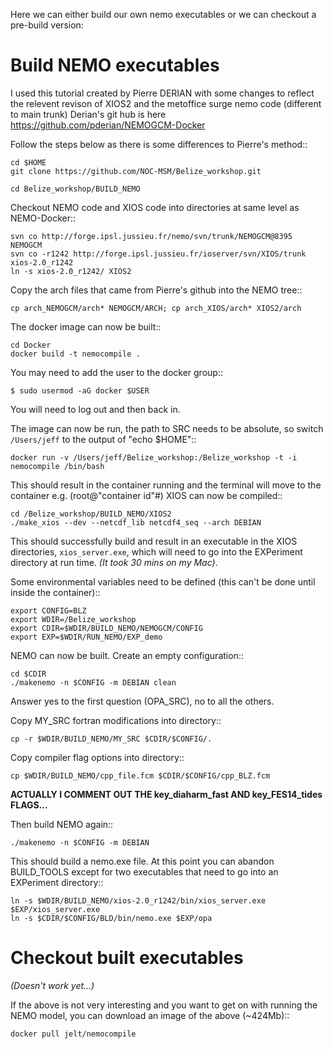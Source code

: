 Here we can either build our own nemo executables or we can checkout a pre-build
version:


Build NEMO executables
======================

I used this tutorial created by Pierre DERIAN with some changes to reflect the relevent revison of XIOS2 and the metoffice surge nemo code (different to main trunk) Derian's git hub is here https://github.com/pderian/NEMOGCM-Docker

Follow the steps below as there is some differences to Pierre's method::

	cd $HOME
	git clone https://github.com/NOC-MSM/Belize_workshop.git

	cd Belize_workshop/BUILD_NEMO


Checkout NEMO code and XIOS code into directories at same level as NEMO-Docker::

	svn co http://forge.ipsl.jussieu.fr/nemo/svn/trunk/NEMOGCM@8395 NEMOGCM
	svn co -r1242 http://forge.ipsl.jussieu.fr/ioserver/svn/XIOS/trunk xios-2.0_r1242
	ln -s xios-2.0_r1242/ XIOS2

Copy the arch files that came from Pierre's github into the NEMO tree::

	cp arch_NEMOGCM/arch* NEMOGCM/ARCH; cp arch_XIOS/arch* XIOS2/arch



The docker image can now be built::

	cd Docker
	docker build -t nemocompile .

You may need to add the user to the docker group::

	$ sudo usermod -aG docker $USER

You will need to log out and then back in.

The image can now be run, the path to SRC needs to be absolute, so switch
``/Users/jeff`` to the output of "echo $HOME"::

	docker run -v /Users/jeff/Belize_workshop:/Belize_workshop -t -i nemocompile /bin/bash

This should result in the container running and the terminal will move to the container e.g. (root@"container id"#) XIOS can now be compiled::

	cd /Belize_workshop/BUILD_NEMO/XIOS2
	./make_xios --dev --netcdf_lib netcdf4_seq --arch DEBIAN

This should successfully build and result in an executable in the XIOS
 directories, ``xios_server.exe``, which will need to go into the EXPeriment
 directory at run time. *(It took 30 mins on my Mac)*.

Some environmental variables need to be defined (this can't be
  done until inside the container)::

	export CONFIG=BLZ
	export WDIR=/Belize_workshop
	export CDIR=$WDIR/BUILD_NEMO/NEMOGCM/CONFIG
	export EXP=$WDIR/RUN_NEMO/EXP_demo

NEMO can now be built. Create an empty configuration::

	cd $CDIR
	./makenemo -n $CONFIG -m DEBIAN clean

Answer yes to the first question (OPA_SRC), no to all the others.

Copy MY_SRC fortran modifications into directory::

	cp -r $WDIR/BUILD_NEMO/MY_SRC $CDIR/$CONFIG/.

Copy compiler flag options into directory::

	cp $WDIR/BUILD_NEMO/cpp_file.fcm $CDIR/$CONFIG/cpp_BLZ.fcm

**ACTUALLY I COMMENT OUT THE key_diaharm_fast AND key_FES14_tides FLAGS...**

Then build NEMO again::

	./makenemo -n $CONFIG -m DEBIAN

This should build a nemo.exe file. At this point you can abandon BUILD_TOOLS except for two executables that need to go into an EXPeriment directory::

	ln -s $WDIR/BUILD_NEMO/xios-2.0_r1242/bin/xios_server.exe $EXP/xios_server.exe
	ln -s $CDIR/$CONFIG/BLD/bin/nemo.exe $EXP/opa



Checkout built executables
==========================

*(Doesn't work yet...)*

If the above is not very interesting and you want to get on with running the
NEMO model, you can download an image of the above (~424Mb)::

	docker pull jelt/nemocompile